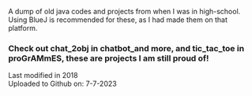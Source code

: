 A dump of old java codes and projects from when I was in high-school. Using BlueJ
is recommended for these, as I had made them on that platform.

### Check out chat_2obj in chatbot_and more, and tic_tac_toe in proGrAMmES, these are projects I am still proud of!

Last modified in 2018\
Uploaded to Github on: 7-7-2023
